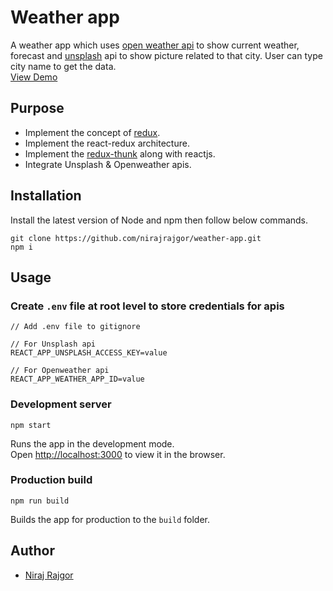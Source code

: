 # Weather app
A weather app which uses [open weather api](http://openweathermap.org/) to show current weather, forecast and [unsplash](https://unsplash.com/) api to show picture related to that city. User can type city name to get the data.
</br>[View Demo](https://nirajrajgor.github.io/weather-app/)

## Purpose
* Implement the concept of [redux](https://redux.js.org/).
* Implement the react-redux architecture.
* Implement the [redux-thunk](https://github.com/reduxjs/redux-thunk) along with reactjs.
* Integrate Unsplash & Openweather apis.


## Installation
Install the latest version of Node and npm then follow below commands.
```
git clone https://github.com/nirajrajgor/weather-app.git
npm i
```

## Usage

### Create `.env` file at root level to store credentials for apis
```
// Add .env file to gitignore

// For Unsplash api
REACT_APP_UNSPLASH_ACCESS_KEY=value

// For Openweather api
REACT_APP_WEATHER_APP_ID=value
```

### Development server

```
npm start
```

Runs the app in the development mode.<br />
Open [http://localhost:3000](http://localhost:3000) to view it in the browser.


### Production build
```
npm run build
```

Builds the app for production to the `build` folder.

## Author

* [Niraj Rajgor](https://nirajrajgor.com/)
